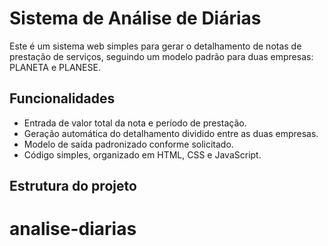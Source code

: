 # Sistema de Análise de Diárias

Este é um sistema web simples para gerar o detalhamento de notas de prestação de serviços, seguindo um modelo padrão para duas empresas: PLANETA e PLANESE.

## Funcionalidades

- Entrada de valor total da nota e período de prestação.
- Geração automática do detalhamento dividido entre as duas empresas.
- Modelo de saída padronizado conforme solicitado.
- Código simples, organizado em HTML, CSS e JavaScript.

## Estrutura do projeto

# analise-diarias
